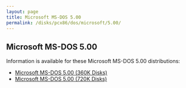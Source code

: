 ```yaml
---
layout: page
title: Microsoft MS-DOS 5.00
permalink: /disks/pcx86/dos/microsoft/5.00/
---
```


Microsoft MS-DOS 5.00
---------------------

Information is available for these Microsoft MS-DOS 5.00 distributions:

* [Microsoft MS-DOS 5.00 (360K Disks)](360K/)
* [Microsoft MS-DOS 5.00 (720K Disks)](720K/)
